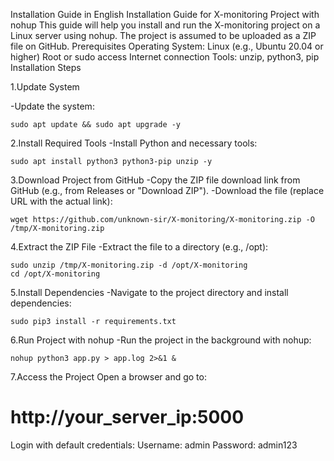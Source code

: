 Installation Guide in English
Installation Guide for X-monitoring Project with nohup
This guide will help you install and run the X-monitoring project on a Linux server using nohup. The project is assumed to be uploaded as a ZIP file on GitHub.
Prerequisites
Operating System: Linux (e.g., Ubuntu 20.04 or higher)
Root or sudo access
Internet connection
Tools: unzip, python3, pip
Installation Steps

1.Update System

-Update the system:
```
sudo apt update && sudo apt upgrade -y
```
2.Install Required Tools
-Install Python and necessary tools:
```
sudo apt install python3 python3-pip unzip -y
```
3.Download Project from GitHub
-Copy the ZIP file download link from GitHub (e.g., from Releases or "Download ZIP").
-Download the file (replace URL with the actual link):
```
wget https://github.com/unknown-sir/X-monitoring/X-monitoring.zip -O /tmp/X-monitoring.zip
```
4.Extract the ZIP File
-Extract the file to a directory (e.g., /opt):
```
sudo unzip /tmp/X-monitoring.zip -d /opt/X-monitoring
cd /opt/X-monitoring
```
5.Install Dependencies
-Navigate to the project directory and install dependencies:
```
sudo pip3 install -r requirements.txt
```
6.Run Project with nohup
-Run the project in the background with nohup:
```
nohup python3 app.py > app.log 2>&1 &
```
7.Access the Project
Open a browser and go to:
<h1>http://your_server_ip:5000</h1>
Login with default credentials:
Username: admin
Password: admin123


